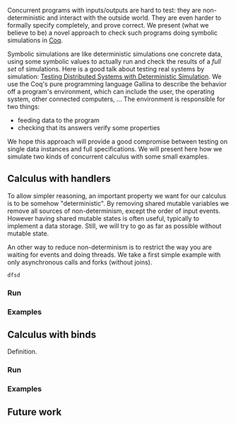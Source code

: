 Concurrent programs with inputs/outputs are hard to test: they are non-deterministic and interact with the outside world. They are even harder to formally specify completely, and prove correct. We present (what we believe to be) a novel approach to check such programs doing symbolic simulations in [Coq](https://coq.inria.fr/).

Symbolic simulations are like deterministic simulations one concrete data, using some symbolic values to actually run and check the results of a *full set* of simulations. Here is a good talk about testing real systems by simulation: [Testing Distributed Systems with Deterministic Simulation](https://foundationdb.com/videos/testing-distributed-systems-with-deterministic-simulation). We use the Coq's pure programming language Gallina to describe the behavior off a program's environment, which can include the user, the operating system, other connected computers, ... The environment is responsible for two things:

* feeding data to the program
* checking that its answers verify some properties

We hope this approach will provide a good compromise between testing on single data instances and full specifications. We will present here how we simulate two kinds of concurrent calculus with some small examples.

## Calculus with handlers
To allow simpler reasoning, an important property we want for our calculus is to be somehow "deterministic". By removing shared mutable variables we remove all sources of non-determinism, except the order of input events. However having shared mutable states is often useful, typically to implement a data storage. Still, we will try to go as far as possible without mutable state.

An other way to reduce non-determinism is to restrict the way you are waiting for events and doing threads. We take a first simple example with only asynchronous calls and forks (without joins).

    dfsd

### Run
### Examples

## Calculus with binds
Definition.
### Run
### Examples

## Future work
